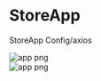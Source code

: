 # StoreApp
StoreApp Config/axios



![app png](https://github.com/Eyupkosee/StoreApp/blob/main/StoreApp/images/d%C3%BCkkan1.PNG) <br />
![app png](https://github.com/Eyupkosee/StoreApp/blob/main/StoreApp/images/d%C3%BCkkan2.PNG) <br />
